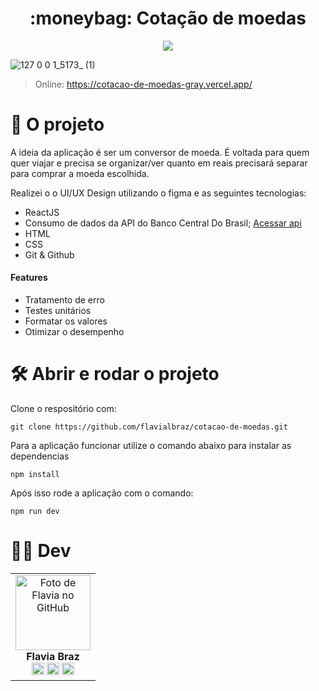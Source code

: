   
<h1 align="center">
:moneybag: Cotação de moedas 
</h1> 

<p align="center">
    <img src="http://img.shields.io/static/v1?label=STATUS&message=EM%20DESENVOLVIMENTO&color=GREEN&style=for-the-badge"/>
</p>

![127 0 0 1_5173_ (1)](https://user-images.githubusercontent.com/78583429/214709568-06042d7b-f3ab-46a1-8022-57cec33a33ab.png)

> Online: https://cotacao-de-moedas-gray.vercel.app/

# 📁 O projeto
A ideia da aplicação é ser um conversor de moeda. É voltada para quem quer viajar e precisa se organizar/ver quanto em reais precisará separar para comprar a moeda escolhida. 


Realizei o o UI/UX Design utilizando o figma e as seguintes tecnologias:
- ReactJS  
- Consumo de dados da API do Banco Central Do Brasil; [Acessar api](https://olinda.bcb.gov.br/olinda/servico/PTAX/versao/v1/aplicacao#!/recursos
)
- HTML
- CSS
- Git & Github


#### Features
- Tratamento de erro
- Testes unitários
- Formatar os valores
- Otimizar o desempenho 


# 🛠️ Abrir e rodar o projeto

Clone o respositório com: 

```
git clone https://github.com/flavialbraz/cotacao-de-moedas.git 
```


Para a aplicação funcionar utilize o comando abaixo para instalar as dependencias
``` 
npm install
```


Após isso rode a aplicação com o comando:
``` 
npm run dev
```



# 👩‍💻 Dev
<table align="center">
  <tr>
    <td align="center">
      <a>
        <img src="https://avatars.githubusercontent.com/u/78583429?v=4" width="120px;" alt="Foto de Flavia no GitHub"/><br>
          <b>Flavia Braz </b><br>
            <a href="https://www.linkedin.com/in/flavialbraz/" alt="Linkedin">
  <img src="https://img.shields.io/badge/LinkedIn-0077B5?style=for-the-badge&logo=linkedin&logoColor=white"/ height="20"></a>
 
  <a href="https://www.instagram.com/alessadev/" alt="Instagram">
  <img src="https://img.shields.io/badge/Instagram-E4405F?style=for-the-badge&logo=instagram&logoColor=white"  height="20"/></a>
 
 <a href="https://www.behance.net/flavialbraz" alt="flavialbraz">
  <img src="https://img.shields.io/badge/-Behance-blue?style=for-the-badge&logo=behance&logoColor=white"  height="20" /></a>
      </a>
    </td>
  </tr>
</table>




 
